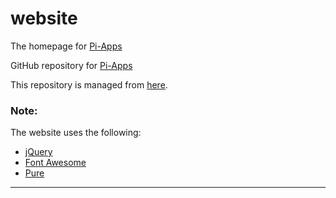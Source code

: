 # website
The homepage for [Pi-Apps](http://pi-apps-coders.github.io/website)

GitHub repository for [Pi-Apps](https://github.com/Botspot/pi-apps/)


This repository is managed from [here](https://github.com/Pi-Apps-Coders/website).

### Note:
The website uses the following:
- [jQuery](https://jquery.com/)
- [Font Awesome](http://fortawesome.github.io/Font-Awesome/)
- [Pure](http://purecss.io/)

----
